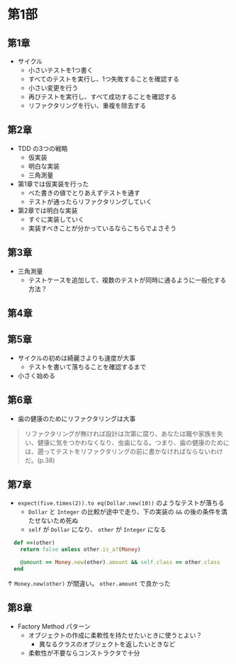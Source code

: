 # 第1部

## 第1章
- サイクル
  - 小さいテストを1つ書く
  - すべてのテストを実行し、1つ失敗することを確認する
  - 小さい変更を行う
  - 再びテストを実行し、すべて成功することを確認する
  - リファクタリングを行い、重複を除去する

## 第2章
- TDD の3つの戦略
  - 仮実装
  - 明白な実装
  - 三角測量
- 第1章では仮実装を行った
  - べた書きの値でとりあえずテストを通す
  - テストが通ったらリファクタリングしていく
- 第2章では明白な実装
  - すぐに実装していく
  - 実装すべきことが分かっているならこちらでよさそう

## 第3章
- 三角測量
  - テストケースを追加して、複数のテストが同時に通るように一般化する方法？

## 第4章

## 第5章
- サイクルの初めは綺麗さよりも速度が大事
  - テストを書いて落ちることを確認するまで
- 小さく始める

## 第6章
- 歯の健康のためにリファクタリングは大事
> リファクタリングが無ければ設計は次第に腐り、あなたは職や家族を失い、健康に気をつかわなくなり、虫歯になる。つまり、歯の健康のためには、遡ってテストをリファクタリングの前に書かなければならないわけだ。(p.38)

## 第7章
- `expect(five.times(2)).to eq(Dollar.new(10))` のようなテストが落ちる
  - `Dollar` と `Integer` の比較が途中で走り、下の実装の `&&` の後の条件を満たせないため死ぬ
  - `self` が `Dollar` になり、 `other` が `Integer` になる

```ruby
  def ==(other)
    return false unless other.is_a?(Money)

    @amount == Money.new(other).amount && self.class == other.class
  end
```

↑ `Money.new(other)` が間違い。 `other.amount` で良かった

## 第8章
- Factory Method パターン
  - オブジェクトの作成に柔軟性を持たせたいときに使うとよい？
    - 異なるクラスのオブジェクトを返したいときなど
  - 柔軟性が不要ならコンストラクタで十分
